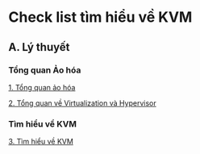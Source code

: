 # Check list tìm hiểu về KVM

## A. Lý thuyết

### Tổng quan Ảo hóa

[1. Tổng quan ảo hóa](https://github.com/quanganh1996111/KVM/blob/main/documents/1-tong-quan-ao-hoa.md)

[2. Tổng quan về Virtualization và Hypervisor](https://github.com/quanganh1996111/KVM/blob/main/documents/2-virtualization-hypervisor.md)

### Tìm hiểu về KVM

[3. Tìm hiểu về KVM](https://github.com/quanganh1996111/KVM/blob/main/documents/3-tim-hieu-kvm.md)